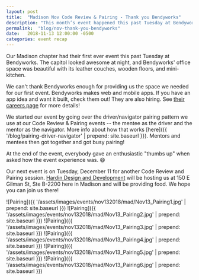 ```yaml
---
layout: post
title:  "Madison Nov Code Review & Pairing - Thank you Bendyworks"
description: "This month’s event happened this past Tuesday at Bendyworks. The capitol looked awesome at night and Bendyworks' office space was awesome with its leather couches, wood floors and mini-kitchen."
permalink:  "blog/nov-thank-you-bendyworks"
date:   2018-11-13 12:00:00 -0500
categories: event recap
---
```


Our Madison chapter had their first ever event this past Tuesday at Bendyworks. The capitol looked awesome at night, and Bendyworks' office space was beautiful with its leather couches, wooden floors, and mini-kitchen.

We can't thank Bendyworks enough for providing us the space we needed for our first event. Bendyworks makes web and mobile apps. If you have an app idea and want it built, check them out! They are also hiring. See [their careers page](https://bendyworks.com/careers) for more details!

We started our event by going over the driver/navigator pairing pattern we use at our Code Review & Pairing events -- the mentee as the driver and the mentor as the navigator. More info about how that works [here]({{ '/blog/pairing-driver-navigator' | prepend: site.baseurl }}). Mentors and mentees then got together and got busy pairing!

At the end of the event, everybody gave an enthusiastic "thumbs up" when asked how the event experience was. 😄

Our next event is on Tuesday, December 11 for another Code Review and Pairing session. [Hardin Design and Development](http://www.hardindd.com/) will be hosting us at 150 E Gilman St, Ste B-2200 here in Madison and will be providing food. We hope you can join us there!

![Pairing]({{ '/assets/images/events/nov132018/mad/Nov13_Pairing1.jpg' | prepend: site.baseurl }})
![Pairing]({{ '/assets/images/events/nov132018/mad/Nov13_Pairing2.jpg' | prepend: site.baseurl }})
![Pairing]({{ '/assets/images/events/nov132018/mad/Nov13_Pairing3.jpg' | prepend: site.baseurl }})
![Pairing]({{ '/assets/images/events/nov132018/mad/Nov13_Pairing4.jpg' | prepend: site.baseurl }})
![Pairing]({{ '/assets/images/events/nov132018/mad/Nov13_Pairing5.jpg' | prepend: site.baseurl }})
![Pairing]({{ '/assets/images/events/nov132018/mad/Nov13_Pairing6.jpg' | prepend: site.baseurl }})
